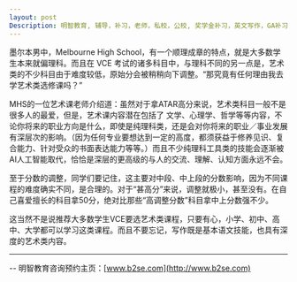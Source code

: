 ```yaml
---
layout: post
Description: 明智教育, 辅导，补习，老师，私校，公校, 奖学金补习，英文写作，GA补习辅导，大学选择，工作规划，从业规划，澳洲学生挫折教育，自我观对学习成绩的影响，ATAR 成绩，学校排名局限性，介绍 比较, 澳洲 墨尔本，奖学金申请咨询 申请表填写建议，会根据学生具体情况提出建议，大幅提高申请质量, Scholarship Tutoring, General Ability, Numerical Reasoning, Verbal Reasoning Tutoring, Writing, Universities Selection, Career Education, Career Advisors, Guidance, Melbourne Private Schools, Selective Schools, Writing tutoring, Interviews tutoring, Resume Writing, Spatial skills, Failures help gifted children，Critical and creative thinking involves reasoning, using and analysing evidence, and applying knowledge to find creative solutions to complex problems；Verbal Reasoning, Decision Making, Quantitative Reasoning, Abstract Reasoning, Situational Judgement, self-concept and school results, school marks, gender differences in STEM subjects, lion, pressing ahead, wise and strong
---
```



墨尔本男中，Melbourne High School，有一个顺理成章的特点，就是大多数学生本来就偏理科。而且在 VCE 考试的诸多科目中，与理科不同的另一点是，艺术类的不少科目由于难度较低，原始分会被稍稍向下调整。“那究竟有任何理由我去学艺术类选修课吗？”

MHS的一位艺术课老师介绍道：虽然对于拿ATAR高分来说，艺术类科目一般不是很多人的最爱，但是，艺术课内容潜在包括了 文学、心理学、哲学等等内容，不论你将来的职业方向是什么，即使是纯理科类，还是会对你将来的职业／事业发展有深层次的影响。（因为任何专业要想达到一定的高度，都须获益于修养见识、复合能力、针对受众的书面表达能力等等。）而且不少纯理科工具类的技能会逐渐被AI人工智能取代，恰恰是深层的更高级的与人的交流、理解、认知方面永远不会。

至于分数的调整，同学们要记住，这主要对中段、中上段的分数影响，因为不同课程的难度确实不同，是合理的。对于“甚高分”来说，调整就极小，甚至没有。在自己喜爱擅长的科目拿50分，绝对比那些“高调整分数”科目拿中上分数强不少。

这当然不是说推荐大多数学生VCE要选艺术类课程，只要有心，小学、初中、高中、大学都可以学习这类课程。而且不要忘记，写作既是基本语文技能，也具有深度的艺术类内容。
	
--------
-- 明智教育咨询预约主页：[www.b2se.com](http://www.b2se.com)

